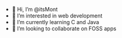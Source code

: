 

- 👋 Hi, I’m @itsMont
- 👀 I’m interested in web development
- 🌱 I’m currently learning C and Java
- 💞️ I’m looking to collaborate on FOSS apps

<!---
itsMont/itsMont is a ✨ special ✨ repository because its `README.md` (this file) appears on your GitHub profile.
You can click the Preview link to take a look at your changes.
--->
